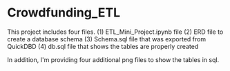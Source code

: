 # Crowdfunding_ETL

This project includes four files.
(1) ETL_Mini_Project.ipynb file
(2) ERD file to create a database schema
(3) Schema.sql file that was exported from QuickDBD
(4) db.sql file that shows the tables are properly created 

In addition, I'm providing four additional png files to show the tables in sql.